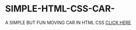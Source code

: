 # SIMPLE-HTML-CSS-CAR-
A SIMPLE BUT FUN MOVING CAR IN HTML CSS
[CLICK HERE](https://draceel07.github.io/SIMPLE-HTML-CSS-CAR-/)
